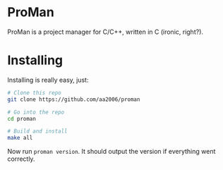 # ProMan
ProMan is a project manager for C/C++, written in C (ironic, right?).

# Installing
Installing is really easy, just:
```bash
# Clone this repo
git clone https://github.com/aa2006/proman

# Go into the repo
cd proman

# Build and install
make all
```
Now run `proman version`. It should output the version if everything went correctly.
